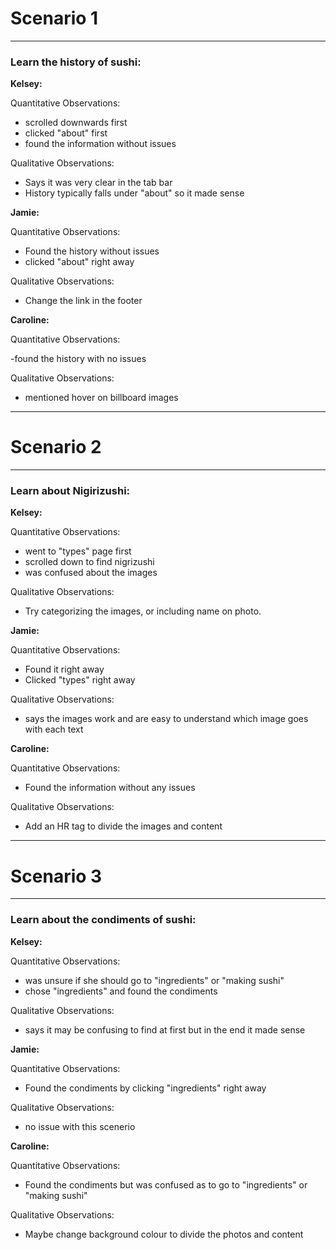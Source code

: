 # Scenario 1

---

### Learn the history of sushi:

**Kelsey:**

Quantitative Observations:

- scrolled downwards first
- clicked "about" first
- found the information without issues

Qualitative Observations:

- Says it was very clear in the tab bar
- History typically falls under "about" so it made sense


**Jamie:**

Quantitative Observations:

- Found the history without issues
- clicked "about" right away



Qualitative Observations:

- Change the link in the footer



**Caroline:**

Quantitative Observations:

-found the history with no issues



Qualitative Observations:

- mentioned hover on billboard images

---

# Scenario 2

---

### Learn about Nigirizushi:

**Kelsey:**

Quantitative Observations:

- went to "types" page first
- scrolled down to find nigrizushi
- was confused about the images



Qualitative Observations:

- Try categorizing the images, or including name on photo. 


**Jamie:**

Quantitative Observations:

- Found it right away
- Clicked "types" right away



Qualitative Observations:

- says the images work and are easy to understand which image goes with each text



**Caroline:**

Quantitative Observations:

- Found the information without any issues



Qualitative Observations:

- Add an HR tag to divide the images and content


---

# Scenario 3

---

### Learn about the condiments of sushi:

**Kelsey:**

Quantitative Observations:

- was unsure if she should go to "ingredients" or "making sushi"
- chose "ingredients" and found the condiments



Qualitative Observations:

- says it may be confusing to find at first but in the end it made sense


**Jamie:**

Quantitative Observations:

- Found the condiments by clicking "ingredients" right away



Qualitative Observations:

- no issue with this scenerio


**Caroline:**

Quantitative Observations:

- Found the condiments but was confused as to go to "ingredients" or "making sushi"



Qualitative Observations:

- Maybe change background colour to divide the photos and content





	